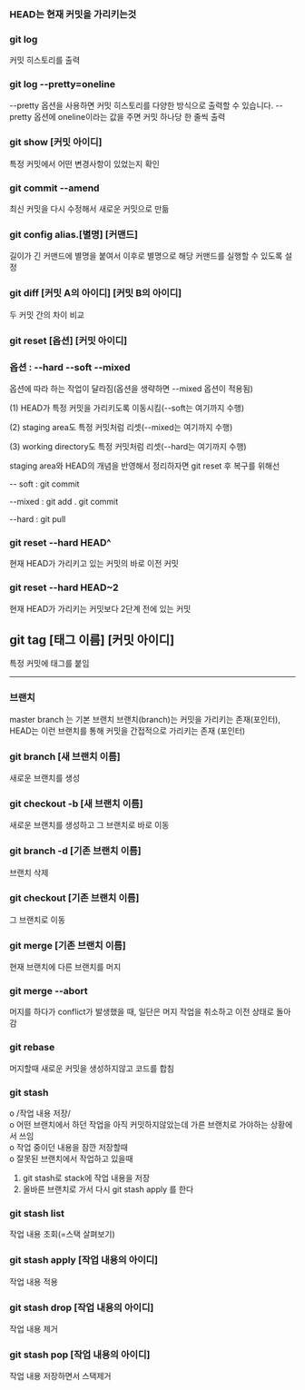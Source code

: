 

### HEAD는 현재 커밋을 가리키는것

### git log
커밋 히스토리를 출력

### git log --pretty=oneline
--pretty 옵션을 사용하면 커밋 히스토리를 다양한 방식으로 출력할 수 있습니다. --pretty 옵션에 oneline이라는 값을 주면 커밋 하나당 한 줄씩 출력

### git show [커밋 아이디]
특정 커밋에서 어떤 변경사항이 있었는지 확인

### git commit --amend 
최신 커밋을 다시 수정해서 새로운 커밋으로 만듦

### git config alias.[별명] [커맨드]
길이가 긴 커맨드에 별명을 붙여서 이후로 별명으로 해당 커맨드를 실행할 수 있도록 설정

### git diff [커밋 A의 아이디] [커밋 B의 아이디]
두 커밋 간의 차이 비교

### git reset [옵션] [커밋 아이디]  
### 옵션 : --hard  --soft  --mixed
옵션에 따라 하는 작업이 달라짐(옵션을 생략하면 --mixed 옵션이 적용됨)

(1) HEAD가 특정 커밋을 가리키도록 이동시킴(--soft는 여기까지 수행)

(2) staging area도 특정 커밋처럼 리셋(--mixed는 여기까지 수행)

(3) working directory도 특정 커밋처럼 리셋(--hard는 여기까지 수행)


staging area와 HEAD의 개념을 반영해서 정리하자면 git reset 후 복구를 위해선

-- soft :
git commit

--mixed :
git add .
git commit

--hard : 
git pull

### git reset --hard HEAD^   
현재 HEAD가 가리키고 있는 커밋의 바로 이전 커밋
### git reset --hard HEAD~2
현재 HEAD가 가리키는 커밋보다 2단계 전에 있는 커밋

## git tag [태그 이름] [커밋 아이디]
특정 커밋에 태그를 붙임


-----------------------
### 브랜치
 master branch 는 기본 브랜치
 브랜치(branch)는 커밋을 가리키는 존재(포인터),
 HEAD는 이런 브랜치를 통해 커밋을 간접적으로 가리키는 존재 (포인터)
 
 
 ### git branch [새 브랜치 이름]
 새로운 브랜치를 생성
 ### git checkout -b [새 브랜치 이름]
 새로운 브랜치를 생성하고 그 브랜치로 바로 이동
 ### git branch -d [기존 브랜치 이름]
 브랜치 삭제
 ### git checkout [기존 브랜치 이름]
 그 브랜치로 이동
 ### git merge [기존 브랜치 이름]
 현재 브랜치에 다른 브랜치를 머지
 ### git merge --abort
 머지를 하다가 conflict가 발생했을 때, 일단은 머지 작업을 취소하고 이전 상태로 돌아감
 ### git rebase       
 머지할때 새로운 커밋을 생성하지않고 코드를 합침
 ### git stash   
 o /작업 내용 저장/  
 o 어떤 브랜치에서 하던 작업을 아직 커밋하지않았는데 가른 브랜치로 가야하는 상황에서 쓰임  
 o 작업 중이던 내용을 잠깐 저장할때  
 o 잘못된 브랜치에서 작업하고 있을때  
 1. git stash로 stack에 작업 내용을 저장  
 2. 올바른 브랜치로 가서 다시 git stash apply 를 한다
### git stash list
작업 내용 조회(=스택 살펴보기)

### git stash apply [작업 내용의 아이디]
작업 내용 적용

### git stash drop [작업 내용의 아이디]
작업 내용 제거 

### git stash pop [작업 내용의 아이디]
작업 내용 저장하면서 스택제거

